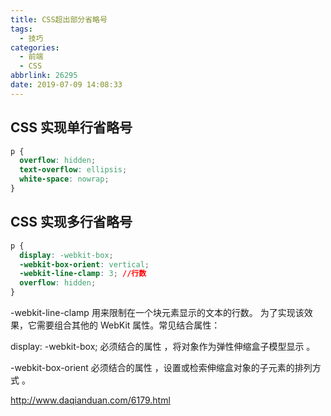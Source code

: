 ```yaml
---
title: CSS超出部分省略号
tags:
  - 技巧
categories:
  - 前端
  - CSS
abbrlink: 26295
date: 2019-07-09 14:08:33
---
```


## CSS 实现单行省略号

<!-- more -->

```css
p {
  overflow: hidden;
  text-overflow: ellipsis;
  white-space: nowrap;
}
```

## CSS 实现多行省略号

```css
p {
  display: -webkit-box;
  -webkit-box-orient: vertical;
  -webkit-line-clamp: 3; //行数
  overflow: hidden;
}
```

-webkit-line-clamp 用来限制在一个块元素显示的文本的行数。 为了实现该效果，它需要组合其他的 WebKit 属性。常见结合属性：

display: -webkit-box; 必须结合的属性 ，将对象作为弹性伸缩盒子模型显示 。

-webkit-box-orient 必须结合的属性 ，设置或检索伸缩盒对象的子元素的排列方式 。

http://www.daqianduan.com/6179.html
